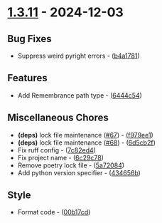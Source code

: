 # [1.3.11](https://github.com/seriaati/yatta/compare/v1.3.10..v1.3.11) - 2024-12-03

## Bug Fixes

- Suppress weird pyright errors - ([b4a1781](https://github.com/seriaati/yatta/commit/b4a1781f74ba51981eff88c76638c3a150dfdc7b))

## Features

- Add Remembrance path type - ([6444c54](https://github.com/seriaati/yatta/commit/6444c549c41c45a2c74fff74e63f2a6945364204))

## Miscellaneous Chores

- **(deps)** lock file maintenance ([#67](https://github.com/seriaati/yatta/issues/67)) - ([f979ee1](https://github.com/seriaati/yatta/commit/f979ee19b2a1f738fdcda5ab0512a97c6ac02033))
- **(deps)** lock file maintenance ([#68](https://github.com/seriaati/yatta/issues/68)) - ([6d5cb2f](https://github.com/seriaati/yatta/commit/6d5cb2f820c75a4c6965d5bb034ae4243b9feeae))
- Fix ruff config - ([7c82ed4](https://github.com/seriaati/yatta/commit/7c82ed404af7d9caa47c2ba4f34c905c2eb2bcb3))
- Fix project name - ([6c29c78](https://github.com/seriaati/yatta/commit/6c29c78472f24b0e89924b89e5d2afccd32f06dc))
- Remove poetry lock file - ([5a72084](https://github.com/seriaati/yatta/commit/5a72084c0182e77d597916a630c428e67e63c0ad))
- Add python version specifier - ([434656b](https://github.com/seriaati/yatta/commit/434656beb6458a903a1ef9d5f7753fe89ff2c2b4))

## Style

- Format code - ([00b17cd](https://github.com/seriaati/yatta/commit/00b17cdd70ea57894d7a16ce823caa1d0c0c2121))

